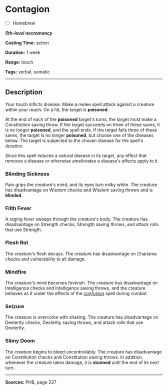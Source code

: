 # Contagion

- [ ] Homebrew

***5th-level necromancy***

**Casting Time:** action

**Duration:** 1 week

**Range:** touch

**Tags:** verbal, somatic

---

## Description
Your touch inflicts disease.
Make a melee spell attack against a creature within your reach.
On a hit, the target is **poisoned**.

At the end of each of the **poisoned** target's turns, the target must make a Constitution saving throw.
If the target succeeds on three of these saves, it is no longer **poisoned**, and the spell ends.
If the target fails three of these saves, the target is no longer **poisoned**, but choose one of the diseases below.
The target is subjected to the chosen disease for the spell's duration.

Since this spell induces a natural disease in its target, any effect that removes a disease or otherwise ameliorates a disease's effects apply to it.

### Blinding Sickness
Pain grips the creature's mind, and its eyes turn milky white.
The creature has disadvantage on Wisdom checks and Wisdom saving throws and is **blinded**.

### Filth Fever
A raging fever sweeps through the creature's body.
The creature has disadvantage on Strength checks, Strength saving throws, and attack rolls that use Strength.

### Flesh Rot
The creature's flesh decays.
The creature has disadvantage on Charisma checks and vulnerability to all damage.

### Mindfire
The creature's mind becomes feverish.
The creature has disadvantage on Intelligence checks and Intelligence saving throws, and the creature behaves as if under the effects of the [*confusion*](./confusion) spell during combat.

### Seizure
The creature is overcome with shaking.
The creature has disadvantage on Dexterity checks, Dexterity saving throws, and attack rolls that use Dexterity.

### Slimy Doom
The creature begins to bleed uncontrollably.
The creature has disadvantage on Constitution checks and Constitution saving throws.
In addition, whenever the creature takes damage, it is **stunned** until the end of its next turn.

---

**Sources:** PHB, page 227
